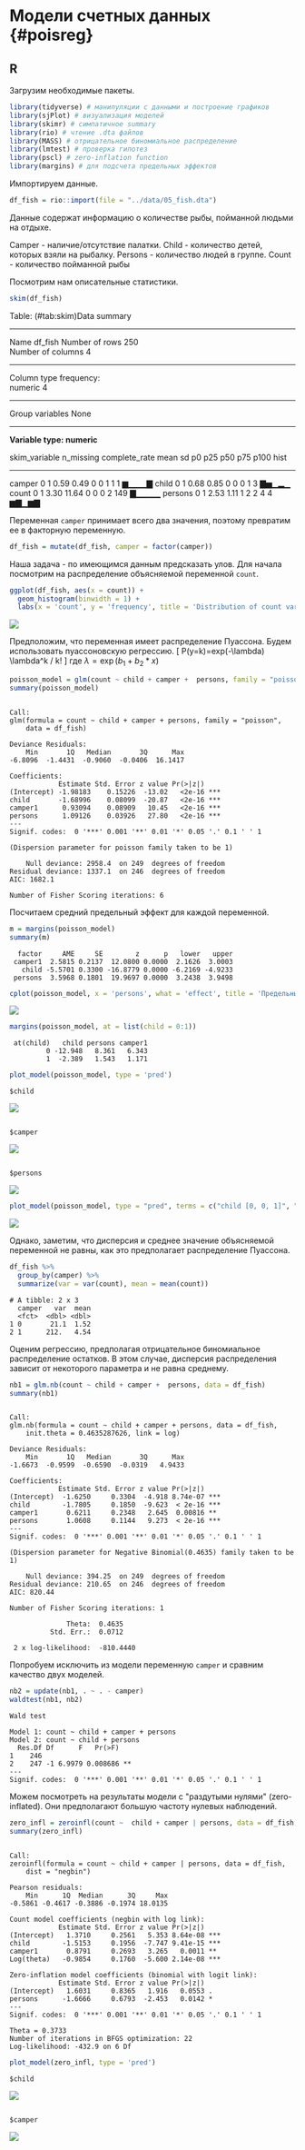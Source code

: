 # Модели счетных данных {#poisreg}





## R

Загрузим необходимые пакеты.


```r
library(tidyverse) # манипуляции с данными и построение графиков
library(sjPlot) # визуализация моделей
library(skimr) # симпатичное summary
library(rio) # чтение .dta файлов
library(MASS) # отрицательное биномиальное распределение
library(lmtest) # проверка гипотез
library(pscl) # zero-inflation function
library(margins) # для подсчета предельных эффектов
```


Импортируем данные.

```r
df_fish = rio::import(file = "../data/05_fish.dta")
```
Данные содержат информацию о количестве рыбы, пойманной людьми на отдыхе. 

Camper - наличие/отсутствие палатки.
Child - количество детей, которых взяли на рыбалку.
Persons - количество людей в группе.
Count - количество пойманной рыбы


Посмотрим нам описательные статистики. 


```r
skim(df_fish)
```


Table: (\#tab:skim)Data summary

                                   
-------------------------  --------
Name                       df_fish 
Number of rows             250     
Number of columns          4       
_______________________            
Column type frequency:             
numeric                    4       
________________________           
Group variables            None    
-------------------------  --------


**Variable type: numeric**

skim_variable    n_missing   complete_rate   mean      sd   p0   p25   p50   p75   p100  hist  
--------------  ----------  --------------  -----  ------  ---  ----  ----  ----  -----  ------
camper                   0               1   0.59    0.49    0     0     1     1      1  ▆▁▁▁▇ 
child                    0               1   0.68    0.85    0     0     0     1      3  ▇▅▁▂▁ 
count                    0               1   3.30   11.64    0     0     0     2    149  ▇▁▁▁▁ 
persons                  0               1   2.53    1.11    1     2     2     4      4  ▆▇▁▆▇ 

Переменная `camper` принимает всего два значения, поэтому превратим ее в факторную переменную.


```r
df_fish = mutate(df_fish, camper = factor(camper))
```

Наша задача - по имеющимся данным предсказать улов. 
Для начала посмотрим на распределение объясняемой переменной `count`.


```r
ggplot(df_fish, aes(x = count)) + 
  geom_histogram(binwidth = 1) + 
  labs(x = 'count', y = 'frequency', title = 'Distribution of count variable')
```

![](05-poisreg_files/figure-epub3/hist-1.png)<!-- -->

Предположим, что переменная имеет распределение Пуассона. Будем использовать пуассоновскую регрессию. 
\[
P(y=k)=exp(-\lambda) \lambda^k / k!
\]
где $\lambda=\exp(b_1 +b_2*x)$


```r
poisson_model = glm(count ~ child + camper +  persons, family = "poisson", data = df_fish)
summary(poisson_model)
```

```

Call:
glm(formula = count ~ child + camper + persons, family = "poisson", 
    data = df_fish)

Deviance Residuals: 
    Min       1Q   Median       3Q      Max  
-6.8096  -1.4431  -0.9060  -0.0406  16.1417  

Coefficients:
            Estimate Std. Error z value Pr(>|z|)    
(Intercept) -1.98183    0.15226  -13.02   <2e-16 ***
child       -1.68996    0.08099  -20.87   <2e-16 ***
camper1      0.93094    0.08909   10.45   <2e-16 ***
persons      1.09126    0.03926   27.80   <2e-16 ***
---
Signif. codes:  0 '***' 0.001 '**' 0.01 '*' 0.05 '.' 0.1 ' ' 1

(Dispersion parameter for poisson family taken to be 1)

    Null deviance: 2958.4  on 249  degrees of freedom
Residual deviance: 1337.1  on 246  degrees of freedom
AIC: 1682.1

Number of Fisher Scoring iterations: 6
```

Посчитаем средний предельный эффект для каждой переменной.


```r
m = margins(poisson_model)
summary(m)
```

```
  factor     AME     SE        z      p   lower   upper
 camper1  2.5815 0.2137  12.0800 0.0000  2.1626  3.0003
   child -5.5701 0.3300 -16.8779 0.0000 -6.2169 -4.9233
 persons  3.5968 0.1801  19.9697 0.0000  3.2438  3.9498
```

```r
cplot(poisson_model, x = 'persons', what = 'effect', title = 'Предельный эффект переменной camper')
```

![](05-poisreg_files/figure-epub3/mef-1.png)<!-- -->

```r
margins(poisson_model, at = list(child = 0:1)) 
```

```
 at(child)   child persons camper1
         0 -12.948   8.361   6.343
         1  -2.389   1.543   1.171
```

```r
plot_model(poisson_model, type = 'pred')
```

```
$child
```

![](05-poisreg_files/figure-epub3/mef-2.png)<!-- -->

```

$camper
```

![](05-poisreg_files/figure-epub3/mef-3.png)<!-- -->

```

$persons
```

![](05-poisreg_files/figure-epub3/mef-4.png)<!-- -->

```r
plot_model(poisson_model, type = "pred", terms = c("child [0, 0, 1]", "persons [1,3]"))
```

![](05-poisreg_files/figure-epub3/mef-5.png)<!-- -->

Однако, заметим, что дисперсия и среднее значение объясняемой переменной не равны, как это предполагает распределение Пуассона.


```r
df_fish %>% 
  group_by(camper) %>% 
  summarize(var = var(count), mean = mean(count))
```

```
# A tibble: 2 x 3
  camper   var  mean
  <fct>  <dbl> <dbl>
1 0       21.1  1.52
2 1      212.   4.54
```

Оценим регрессию, предполагая отрицательное биномиальное распределение остатков. В этом случае, дисперсия распределения зависит от некоторого параметра и не равна среднему.


```r
nb1 = glm.nb(count ~ child + camper +  persons, data = df_fish)
summary(nb1)
```

```

Call:
glm.nb(formula = count ~ child + camper + persons, data = df_fish, 
    init.theta = 0.4635287626, link = log)

Deviance Residuals: 
    Min       1Q   Median       3Q      Max  
-1.6673  -0.9599  -0.6590  -0.0319   4.9433  

Coefficients:
            Estimate Std. Error z value Pr(>|z|)    
(Intercept)  -1.6250     0.3304  -4.918 8.74e-07 ***
child        -1.7805     0.1850  -9.623  < 2e-16 ***
camper1       0.6211     0.2348   2.645  0.00816 ** 
persons       1.0608     0.1144   9.273  < 2e-16 ***
---
Signif. codes:  0 '***' 0.001 '**' 0.01 '*' 0.05 '.' 0.1 ' ' 1

(Dispersion parameter for Negative Binomial(0.4635) family taken to be 1)

    Null deviance: 394.25  on 249  degrees of freedom
Residual deviance: 210.65  on 246  degrees of freedom
AIC: 820.44

Number of Fisher Scoring iterations: 1

              Theta:  0.4635 
          Std. Err.:  0.0712 

 2 x log-likelihood:  -810.4440 
```

Попробуем исключить из модели переменную `camper` и сравним качество двух моделей.


```r
nb2 = update(nb1, . ~ . - camper)
waldtest(nb1, nb2)
```

```
Wald test

Model 1: count ~ child + camper + persons
Model 2: count ~ child + persons
  Res.Df Df      F   Pr(>F)   
1    246                      
2    247 -1 6.9979 0.008686 **
---
Signif. codes:  0 '***' 0.001 '**' 0.01 '*' 0.05 '.' 0.1 ' ' 1
```


Можем посмотреть на результаты модели с "раздутыми нулями" (zero-inflated).
Они предполагают большую частоту нулевых наблюдений.


```r
zero_infl = zeroinfl(count ~  child + camper | persons, data = df_fish, dist = 'negbin')
summary(zero_infl)
```

```

Call:
zeroinfl(formula = count ~ child + camper | persons, data = df_fish, 
    dist = "negbin")

Pearson residuals:
    Min      1Q  Median      3Q     Max 
-0.5861 -0.4617 -0.3886 -0.1974 18.0135 

Count model coefficients (negbin with log link):
            Estimate Std. Error z value Pr(>|z|)    
(Intercept)   1.3710     0.2561   5.353 8.64e-08 ***
child        -1.5153     0.1956  -7.747 9.41e-15 ***
camper1       0.8791     0.2693   3.265   0.0011 ** 
Log(theta)   -0.9854     0.1760  -5.600 2.14e-08 ***

Zero-inflation model coefficients (binomial with logit link):
            Estimate Std. Error z value Pr(>|z|)  
(Intercept)   1.6031     0.8365   1.916   0.0553 .
persons      -1.6666     0.6793  -2.453   0.0142 *
---
Signif. codes:  0 '***' 0.001 '**' 0.01 '*' 0.05 '.' 0.1 ' ' 1 

Theta = 0.3733 
Number of iterations in BFGS optimization: 22 
Log-likelihood: -432.9 on 6 Df
```

```r
plot_model(zero_infl, type = 'pred')
```

```
$child
```

![](05-poisreg_files/figure-epub3/zero_infl-1.png)<!-- -->

```

$camper
```

![](05-poisreg_files/figure-epub3/zero_infl-2.png)<!-- -->




